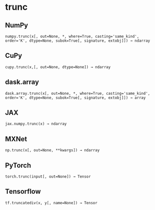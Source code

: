 # trunc

## NumPy

```
numpy.trunc(x[, out=None, *, where=True, casting='same_kind', order='K', dtype=None, subok=True[, signature, extobj]]) → ndarray
```

## CuPy

```
cupy.trunc(x,[, out=None, dtype=None]) → ndarray
```

## dask.array

```
dask.array.trunc(x[, out=None, *, where=True, casting='same_kind', order='K', dtype=None, subok=True[, signature, extobj]]) → array
```

## JAX

```
jax.numpy.trunc(x) → ndarray
```

## MXNet

```
np.trunc(x[, out=None, **kwargs]) → ndarray
```

## PyTorch

```
torch.trunc(input[, out=None]) → Tensor
```

## Tensorflow

```
tf.truncatediv(x, y[, name=None]) → Tensor
```

